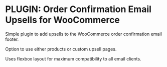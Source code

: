 # PLUGIN: Order Confirmation Email Upsells for WooCommerce

Simple plugin to add upsells to the WooCommerce order confirmation email footer.

Option to use either products or custom upsell pages.

Uses flexbox layout for maximum compatibility to all email clients.
